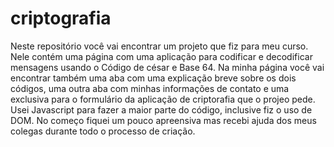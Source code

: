 # criptografia
Neste repositório você vai encontrar um projeto que fiz para meu curso. Nele contém uma página com uma aplicação para codificar e decodificar mensagens usando o Código de césar e Base 64.
Na minha página você vai encontrar também uma aba com uma explicação breve sobre os dois códigos, uma outra aba com minhas informações de contato e uma exclusiva para o formulário da aplicação de criptorafia que o projeo pede.
Usei Javascript para fazer a maior parte do código, inclusive fiz o uso de DOM. No começo fiquei um pouco apreensiva mas recebi ajuda dos meus colegas durante todo o processo de criação.
